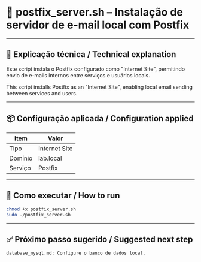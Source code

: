 # 📧 postfix_server.sh – Instalação de servidor de e-mail local com Postfix

---

## 📝 Explicação técnica / Technical explanation

Este script instala o Postfix configurado como "Internet Site", permitindo envio de e-mails internos entre serviços e usuários locais.

This script installs Postfix as an "Internet Site", enabling local email sending between services and users.

---

## 📦 Configuração aplicada / Configuration applied

| Item | Valor |
|------|-------|
| Tipo | Internet Site |
| Domínio | lab.local |
| Serviço | Postfix |

---

## 🚀 Como executar / How to run

```bash
chmod +x postfix_server.sh
sudo ./postfix_server.sh
```
---

## ✅ Próximo passo sugerido / Suggested next step

    database_mysql.md: Configure o banco de dados local.
